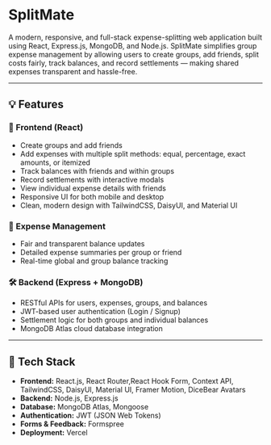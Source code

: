 # SplitMate 
A modern, responsive, and full-stack expense-splitting web application built using React, Express.js, MongoDB, and Node.js. SplitMate simplifies group expense management by allowing users to create groups, add friends, split costs fairly, track balances, and record settlements — making shared expenses transparent and hassle-free.

---

## 💡 Features

### 🔎 Frontend (React)
- Create groups and add friends  
- Add expenses with multiple split methods: equal, percentage, exact amounts, or itemized  
- Track balances with friends and within groups  
- Record settlements with interactive modals  
- View individual expense details with friends  
- Responsive UI for both mobile and desktop  
- Clean, modern design with TailwindCSS, DaisyUI, and Material UI  

### 🧮 Expense Management
- Fair and transparent balance updates  
- Detailed expense summaries per group or friend  
- Real-time global and group balance tracking  

### 🛠️ Backend (Express + MongoDB)
- RESTful APIs for users, expenses, groups, and balances  
- JWT-based user authentication (Login / Signup)  
- Settlement logic for both groups and individual balances  
- MongoDB Atlas cloud database integration  

---

## 🧰 Tech Stack
- **Frontend:** React.js, React Router,React Hook Form, Context API, TailwindCSS, DaisyUI, Material UI, Framer Motion, DiceBear Avatars  
- **Backend:** Node.js, Express.js  
- **Database:** MongoDB Atlas, Mongoose  
- **Authentication:** JWT (JSON Web Tokens)  
- **Forms & Feedback:** Formspree  
- **Deployment:** Vercel  
